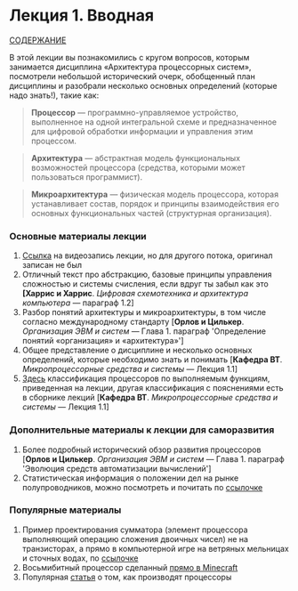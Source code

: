 # Лекция 1. Вводная

[СОДЕРЖАНИЕ](../README.md)

В этой лекции вы познакомились с кругом вопросов, которым занимается дисциплина «Архитектура процессорных систем», посмотрели небольшой исторический очерк, обобщенный план дисциплины и разобрали несколько основных определений (которые надо знать!), такие как:

> **Процессор** — программно-управляемое устройство, выполненное на одной интегральной схеме и предназначенное для цифровой обработки информации и управления этим процессом.

> **Архитектура** — абстрактная модель функциональных возможностей процессора (средства, которыми может пользоваться программист).

> **Микроархитектура** — физическая модель процессора, которая устанавливает состав, порядок и принципы взаимодействия его основных функциональных частей (структурная организация).

### Основные материалы лекции

1. [Ссылка](https://www.youtube.com/watch?v=Xtc7NkQUGpE) на видеозапись лекции, но для другого потока, оригинал записан не был
2. Отличный текст про абстракцию, базовые принципы управления сложностью и системы счисления, если вдруг ты забыл как это **[Харрис и Харрис**. *Цифровая схемотехника и архитектура компьютера —* параграф 1.2] 
3. Разбор понятий архитектуры и микроархитектуры, в том числе согласно международному стандарту [**Орлов и Цилькер**. *Организация ЭВМ и систем* — Глава 1. параграф 'Определение понятий «организация» и «архитектура»']
4. Общее представление о дисциплине и несколько основных определений, которые необходимо знать и понимать [**Кафедра ВТ**. *Микропроцессорные средства и системы* — Лекция 1.1]
5. [Здесь](https://studfiles.net/preview/2523586/page:2/) классификация процессоров по выполняемым функциям, приведенная на лекции, другая классификация с пояснениями есть в сборнике лекций [**Кафедра ВТ**. *Микропроцессорные средства и системы* — Лекция 1.1]

### Дополнительные материалы к лекции для саморазвития

1. Более подробный исторический обзор развития процессоров [**Орлов и Цилькер**. *Организация ЭВМ и систем* — Глава 1. параграф 'Эволюция средств автоматизации вычислений']
2. Статистическая информация о положении дел на рынке полупроводников, можно посмотреть и почитать по [ссылочке](https://www.tadviser.ru/index.php/Статья:Полупроводники_(мировой_рынок))

### Популярные материалы

1. Пример проектирования сумматора (элемент процессора выполняющий операцию сложения двоичных чисел) не на транзисторах, а прямо в компьютерной игре на ветряных мельницах и сточных водах, по [ссылочке](https://dtf.ru/games/59663-igrok-sozdal-v-cities-skylines-summator-rabotayushchiy-na-vetryanyh-melnicah-i-stochnyh-vodah)
2. Восьмибитный процессор сделанный [прямо в Minecraft](https://www.youtube.com/watch?v=ziv8SXfMbkk)
3. Популярная [статья](https://thecode.media/intel_inside/) о том, как производят процессоры